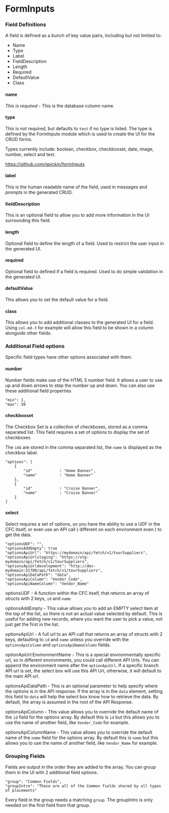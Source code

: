 # FormInputs



### Field Definitions

A field is defined as a bunch of key value pairs, including but not limited to:

* Name 
* Type 
* Label
* FieldDescription
* Length
* Required 
* DefaultValue
* Class

#### name 

_This is required_ - This is the database column name. 

#### type

This is not required, but defaults to `text` if no type is listed. The type is defined by the FormInputs module which is used to create the UI for the CRUD forms. 

Types currently include: boolean, checkbox, checkboxset, date, image, number, select and text.

https://github.com/gpickin/formInputs

#### label

This is the human readable name of the field, used in messages and prompts in the generated CRUD. 

#### fieldDescription 

This is an optional field to allow you to add more information in the UI surrounding this field. 

#### length

Optional field to define the length of a field. Used to restrict the user input in the generated UI.

#### required

Optional field to defined if a field is required. Used to do simple validation in the generated UI.

#### defaultValue 

This allows you to set the default value for a field.

#### class

This allows you to add additional classes to the generated UI for a field. Using `col-md-3` for example will allow this field to be shown in a column alongside other fields.

### Additional Field options

Specific field types have other options associated with them.

#### number 

Number fields make use of the HTML 5 number field. It allows a user to use up and down arrows to step the number up and down. You can also use these additional field properties

```
"min": 1,
"max": 50
```

#### checkboxset

The Checkbox Set is a collection of checkboxes, stored as a comma separated list. This field requires a set of options to display the set of checkboxes

The `id`s are stored in the comma separated list, the `name` is displayed as the checkbox label.

```
"options": [
	{
		"id"			: "Home Banner",
		"name"			: "Home Banner"
	},
	{
		"id"			: "Cruise Banner",
		"name"			: "Cruise Banner"
	}
]
```

#### select

Select requires a set of options, so you have the ability to use a UDF in the CFC itself, or even use an API call ( different on each environment even ) to get the data. 

```
"optionsUDF": "",
"optionsAddEmpty": true
"optionsApiUrl": "https://mydomain/api/fetch/v1/tourSuppliers",
"optionsApiUrlstaging": "https://stg-mydomain/api/fetch/v1/tourSuppliers",
"optionsApiUrldevelopment": "http://dev-mydomain:51789/api/fetch/v1/tourSuppliers",
"optionsApiDataPath": "data",
"optionsApiColumn": "Vendor_Code",
"optionsApiNameColumn": "Vendor_Name"
```

optionsUDF - A function within the CFC itself, that returns an array of structs with 2 keys, `id` and `name` 

optionsAddEmpty - This value allows you to add an EMPTY select item at the top of the list, so there is not an actual value selected by default. This is useful for adding new records, where you want the user to pick a value, not just get the first in the list.

optionsApiUrl - A full url to an API call that returns an array of structs with 2 keys, defaulting to `id` and `name` unless you override with the `optionsApiColumn` and `optionsApiNameColumn` fields.

optionApiUrl:EnvironmentName - This is a special environmentally specific url, so in different environments, you could call different API Urls. You can append the environment name after the `optionApiUrl`. If a specific branch API url is set, the select box will use this API Url, otherwise, it will default to the main API url.

optionsApiDataPath - This is an optional parameter to help specify where the options is in the API response. If the array is in the `data` element, setting this field to `data` will help the select box know how to retrieve the data. By default, the array is assumed in the root of the API Response.

optionsApiColumn - This value allows you to override the default name of the `id` field for the options array. By default this is `id` but this allows you to use the name of another field, like `Vendor_Code` for example.

optionsApiColumnName - This value allows you to override the default name of the `name` field for the options array. By default this is `name` but this allows you to use the name of another field, like `Vendor_Name` for example.

### Grouping Fields

Fields are output in the order they are added to the array. You can group them in the UI with 2 additional field options.

```
"group": "Common Fields",
"groupIntro": "These are all of the Common fields shared by all types of placements"
```

Every field in the group needs a matching `group`. The groupIntro is only needed on the first field from that group. 